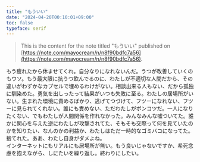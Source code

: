 ```yaml
---
title: "もういい"
date: "2024-04-20T00:10:01+09:00"
toc: false
typeface: serif
---
```


> This is the content for the note titled "もういい" published on [https://note.com/mayocream/n/n8f90bdfc7a56](https://note.com/mayocream/n/n8f90bdfc7a56).

もう疲れたから休ませてくれ。自分なりになれないんだ。うつが改善していくのもウソ。もう最大限に抗うつ飲んでるのに、わたしが不適切な人間だから、その違いがわずかなカプセルで埋めるわけがない。相談出来る人もない、だから孤独に馴染めた。勇気を出しったって結果がいつも失敗に至る。わたしの居場所がいない。生まれた環境に責めるばかり、逃げてつづけて、フツーになれない、フツーに見られてくれない。誰にも責めない、ただわたしがポンコツだ。一人になりたくない、でもわたしが人間関係を作れなかった。みんなみんな嘘ついてた。誰かに関心を与えた逆にわたしが攻撃されてた、そもそも交際って何を見ていたのかを知りたい、なんのかの利益か、わたしはただ一時的なゴミバコになってた。捨てれた。ああ、わたし自身がダメよね。  
インターネットにもリアルにも居場所が無い。もう良いじゃないですか、希死念慮を抱えながら、しにたいを繰り返し。終わりにしたい。

  



